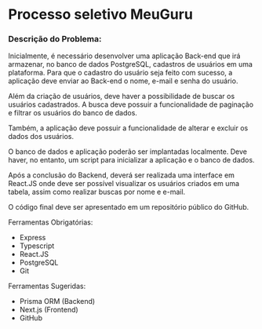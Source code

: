 # Processo seletivo MeuGuru

### Descrição do Problema:
Inicialmente, é necessário desenvolver uma aplicação Back-end que irá
armazenar, no banco de dados PostgreSQL, cadastros de usuários em uma plataforma.
Para que o cadastro do usuário seja feito com sucesso, a aplicação deve enviar ao
Back-end o nome, e-mail e senha do usuário.

Além da criação de usuários, deve haver a possibilidade de buscar os usuários
cadastrados. A busca deve possuir a funcionalidade de paginação e filtrar os usuários do
banco de dados.

Também, a aplicação deve possuir a funcionalidade de alterar e excluir os dados
dos usuários.

O banco de dados e aplicação poderão ser implantadas localmente. Deve haver, no
entanto, um script para inicializar a aplicação e o banco de dados.

Após a conclusão do Backend, deverá ser realizada uma interface em React.JS
onde deve ser possível visualizar os usuários criados em uma tabela, assim como realizar
buscas por nome e e-mail.

O código final deve ser apresentado em um repositório público do GitHub.

Ferramentas Obrigatórias:
- Express
- Typescript
- React.JS
- PostgreSQL
- Git

Ferramentas Sugeridas:
- Prisma ORM (Backend)
- Next.js (Frontend)
- GitHub
